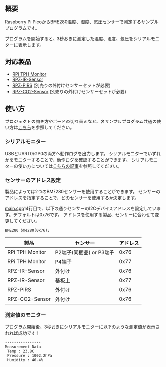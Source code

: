 ## 概要

Raspberry Pi PicoからBME280温度、湿度、気圧センサーで測定するサンプルプログラムです。

プログラムを開始すると、3秒おきに測定した温度、湿度、気圧をシリアルモニターに表示します。


## 対応製品

- [RPi TPH Monitor](https://www.indoorcorgielec.com/products/rpi-tph-monitor-rev2/)
- [RPZ-IR-Sensor](https://www.indoorcorgielec.com/products/rpz-ir-sensor/)
- [RPZ-PIRS](https://www.indoorcorgielec.com/products/rpz-pirs/) (別売りの外付けセンサーセットが必要)
- [RPZ-CO2-Sensor](https://www.indoorcorgielec.com/products/rpz-co2-sensor/) (別売りの外付けセンサーセットが必要)


## 使い方

プロジェクトの開き方やボードの切り替えなど、各サンプルプログラム共通の使い方は[こちら](../)を参照してください。


### シリアルモニター

USBとUART0/GP0の両方へ動作ログを出力します。
シリアルモニターでいずれかをモニターすることで、動作ログを確認することができます。
シリアルモニターの使い方については[こちらの記事](https://www.indoorcorgielec.com/resources/pico/serial-monitor/)を参照してください。


### センサーのアドレス設定

製品によっては2つのBME280センサーを使用することができます。
センサーのアドレスを指定することで、どのセンサーを使用するか決定します。

[main.cpp](main.cpp)14行目で、以下の通りセンサーのI2Cデバイスアドレスを設定しています。デフォルトは0x76です。
アドレスを使用する製品、センサーに合わせて変更してください。
~~~
BME280 bme280(0x76);
~~~

| 製品 | センサー | アドレス |
| ---- | ---- | ---- |
| RPi TPH Monitor | P2端子(同梱品) or P3端子 | 0x76 |
| RPi TPH Monitor | P4端子 | 0x77 |
| RPZ-IR-Sensor   | 外付け | 0x76 |
| RPZ-IR-Sensor   | 基板上 | 0x77 |
| RPZ-PIRS        | 外付け | 0x76 |
| RPZ-CO2-Sensor  | 外付け | 0x76 |


### 測定値のモニター

プログラム開始後、3秒おきにシリアルモニターに以下のような測定値が表示されれば成功です！
~~~
----------------
Measurement Data
 Temp : 23.8C
 Pressure : 1002.2hPa
 Humidity : 40.4%
~~~

